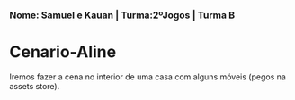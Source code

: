 <h3>Nome: Samuel e Kauan | Turma:2ºJogos | Turma B </h3>
                                                
# Cenario-Aline

Iremos fazer a cena no interior de uma casa com alguns móveis (pegos na assets store).

